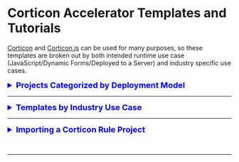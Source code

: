 # Corticon Accelerator Templates and Tutorials

[Corticon](https://www.progress.com/corticon) and [Corticon.js](https://www.progress.com/corticon-js) can be used for many purposes, so these templates are broken out by both intended runtime use case (JavaScript/Dynamic Forms/Deployed to a Server) and industry specific use cases. 

<div class="accordion">

<details>
<summary style=" font-weight: bold; font-size: large; color: 0000ff">Projects Categorized by Deployment Model</summary>

<h2>Classic Templates</h2>

<a href="templates/Calculate-Compound-Interest/README.md">Calculate Compound Interest</a>
  <br><a href="templates/Commission-Calculations/README.md">Commission Calculations</a> 
  <br><a href="templates/Hazardous-Gas/README.md">Hazardous Gas First Order Decay</a> 
  <br><a href="templates/IPv4-Validation/README.md">IPv4 Validation</a> 
  <br><a href="templates/Matchmaking/README.md">Matchmaking</a> 
  <br><a href="templates/Oyster-Harvesting/README.md">Oyster Harvesting</a> 
  <br><a href="templates/Postage-Calculation/README.md">Postage Calculation</a> 
  <br><a href="templates/Sunrise-Sunset-REST-API/README.md">Sunrise Sunset REST API</a> 
  <br><a href="templates/Who-is-Heir-to-throne/README.md">Who will be the heir to the throne</a> 
  <br><a href="templates/Who-Won-The-Race/README.md">Who won the race</a> 
  <br><a href="templates/Working-Days/README.md">Work Scheduling Outside of Weekends and Holidays</a> 
  <br><a href="templates/Pharmaceutical-Dosing/README.md">Pharmaceutical Dosing</a> 
  <br><a href="templates/Iterating-Collections/README.md">Grouping together like-collections of entities</a> 

<h2>Serverless Templates</h2>
  Rule Project templates for use in Corticon.js Studio, and generated into a JavaScript Decision Function 

<a href="templates/Calculate-Compound-Interest/README.md">Calculate Compound Interest</a> 
  <br><a href="templates/Commission-Calculations/README.md">Commission Calculations</a> 
  <br><a href="templates/Hazardous-Gas/README.md">Hazardous Gas First Order Decay</a> 
  <br><a href="templates/IPv4-Validation/README.md">IPv4 Validation</a> 
  <br><a href="templates/Matchmaking/README.md">Matchmaking</a> 
  <br><a href="templates/Who-Won-The-Race/README.md">Who won the race</a> 

<h2>Dynamic Form Templates</h2>
  Rule Project templates for use in Corticon.js Studio, and generated into a JavaScript Decision Function driving client-side dynamic form behavior

<a href="templates/Car-Insurance/README.md">Car Insurance Application</a> 
  <br><a href="templates/Conference-Registration/README.md">Registration for a conference</a> 
  <br><a href="templates/Country-State-City-Selector/README.md">Country State City Selector</a> 
  <br><a href="templates/Diabetes-Risk-Score-(Type-2)/README.md">Type 2 Diabetes Risk</a> 
  <br><a href="templates/Plant-Clinic/README.md">Garden Plant Doctor</a> 
  <br><a href="templates/Select-Vehicle-Model-Make-Year/README.md">Select Vehicle Model based on make, year based on both</a> 
  <br><a href="templates/US-2021-Income-Tax-Calculator/README.md">Calculate Income Tax Bill for 2021</a> 
</details>

<hr>

<details>
<summary style="font-weight: bold; font-size: large; color: 0000ff">Templates by Industry Use Case</summary>

  <h2>Clinical Decision Support</h2>
  *  <a href="templates/Pharmaceutical-Dosing/README.md">Pharmaceutical Dosing</a> 

<h2>Financial Services</h2>
  *  <a href="templates/Calculate-Compound-Interest/README.md">Calculate Compound Interest</a> 
</details>


<hr>

<details>
<summary style=" font-weight: bold; font-size: large; color: 0000ff"> Importing a Corticon Rule Project </summary>

<div align="left">
    
<iframe width="560" height="315" src="https://www.youtube.com/embed/J4Mizdn3cEk" title="YouTube video player" frameborder="0" allow="accelerometer; autoplay; clipboard-write; encrypted-media; gyroscope; picture-in-picture; web-share" allowfullscreen></iframe>
 
 </div>


<br><hr>

</details>


<br><hr>
